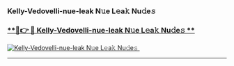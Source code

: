 ### Kelly-Vedovelli-nue-leak N𝚞e L𝚎a𝚔 Nu𝚍e𝚜   

### [ **🔗👉 🔴 Kelly-Vedovelli-nue-leak N𝚞e L𝚎a𝚔 Nu𝚍e𝚜 **](https://taap.it/xNRuk4)  

[![Kelly-Vedovelli-nue-leak N𝚞e L𝚎a𝚔 Nu𝚍e𝚜 ](https://i.imgur.com/0qMVB7G.gif)](https://taap.it/xNRuk4)  

___  
